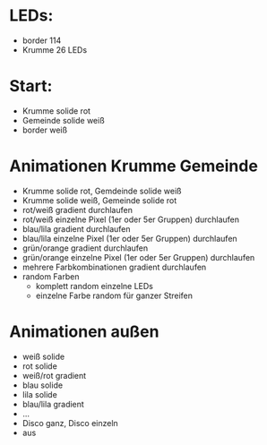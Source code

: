 # LEDs: 
- border 114
- Krumme 26 LEDs

# Start:
- Krumme solide rot
- Gemeinde solide weiß
- border weiß

# Animationen Krumme Gemeinde
- Krumme solide rot, Gemdeinde solide weiß
- Krumme solide weiß, Gemeinde solide rot
- rot/weiß gradient durchlaufen
- rot/weiß einzelne Pixel (1er oder 5er Gruppen) durchlaufen 
- blau/lila gradient durchlaufen
- blau/lila einzelne Pixel (1er oder 5er Gruppen) durchlaufen 
- grün/orange gradient durchlaufen
- grün/orange einzelne Pixel (1er oder 5er Gruppen) durchlaufen 
- mehrere Farbkombinationen gradient durchlaufen
- random Farben
	- komplett random einzelne LEDs
	- einzelne Farbe random für ganzer Streifen

# Animationen außen
- weiß solide
- rot solide
- weiß/rot gradient
- blau solide
- lila solide
- blau/lila gradient
- ...
- Disco ganz, Disco einzeln
- aus

